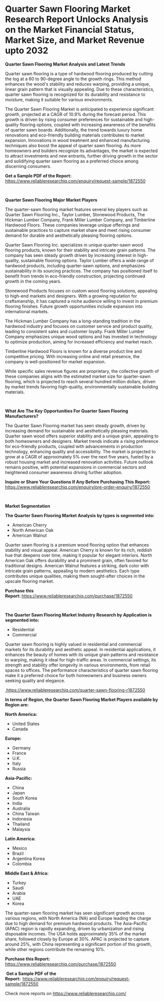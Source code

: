 <p><h1>Quarter Sawn Flooring Market Research Report Unlocks Analysis on the Market Financial Status, Market Size, and Market Revenue upto 2032</h1></p><p><strong>Quarter Sawn Flooring Market Analysis and Latest Trends</strong></p>
<p><p>Quarter sawn flooring is a type of hardwood flooring produced by cutting the log at a 60 to 90-degree angle to the growth rings. This method enhances the wood's stability and reduces warping, providing a unique, linear grain pattern that is visually appealing. Due to these characteristics, quarter sawn flooring is recognized for its durability and resistance to moisture, making it suitable for various environments.</p><p>The Quarter Sawn Flooring Market is anticipated to experience significant growth, projected at a CAGR of 10.9% during the forecast period. This growth is driven by rising consumer preferences for sustainable and high-quality flooring options, coupled with increasing awareness of the benefits of quarter sawn boards. Additionally, the trend towards luxury home renovations and eco-friendly building materials contributes to market expansion. Innovations in wood treatment and enhanced manufacturing techniques also boost the appeal of quarter sawn flooring. As more homeowners and builders recognize its advantages, the market is expected to attract investments and new entrants, further driving growth in the sector and solidifying quarter sawn flooring as a preferred choice among discerning consumers.</p></p>
<p><strong>Get a Sample PDF of the Report:&nbsp;</strong> <a href="https://www.reliableresearchiq.com/enquiry/request-sample/1872550?utm_campaign=2042&utm_medium=2&utm_source=Github&utm_content=ia&utm_term=05022025&utm_id=quarter-sawn-flooring">https://www.reliableresearchiq.com/enquiry/request-sample/1872550</a></p>
<p>&nbsp;</p>
<p><strong>Quarter Sawn Flooring Major Market Players</strong></p>
<p><p>The quarter-sawn flooring market features several key players such as Quarter Sawn Flooring Inc., Taylor Lumber, Stonewood Products, The Hickman Lumber Company, Frank Miller Lumber Company, and Timberline Hardwood Floors. These companies leverage unique offerings and sustainable practices to capture market share and meet rising consumer demand for durable and aesthetically pleasing flooring options.</p><p>Quarter Sawn Flooring Inc. specializes in unique quarter-sawn wood flooring products, known for their stability and intricate grain patterns. The company has seen steady growth driven by increasing interest in high-quality, sustainable flooring options. Taylor Lumber offers a wide range of hardwood products, including quarter-sawn options, and emphasizes sustainability in its sourcing practices. The company has positioned itself to benefit from trends in eco-friendly construction, projecting continued growth in the coming years.</p><p>Stonewood Products focuses on custom wood flooring solutions, appealing to high-end markets and designers. With a growing reputation for craftsmanship, it has captured a niche audience willing to invest in premium flooring finishes. Future growth opportunities include expansion into international markets.</p><p>The Hickman Lumber Company has a long-standing tradition in the hardwood industry and focuses on customer service and product quality, leading to consistent sales and customer loyalty. Frank Miller Lumber Company emphasizes unique wood options and has invested in technology to optimize production, aiming for increased efficiency and market reach.</p><p>Timberline Hardwood Floors is known for a diverse product line and competitive pricing. With increasing online and retail presence, the company is well-positioned for market expansion.</p><p>While specific sales revenue figures are proprietary, the collective growth of these companies aligns with the estimated market size for quarter-sawn flooring, which is projected to reach several hundred million dollars, driven by market trends favoring high-quality, environmentally sustainable building materials.</p></p>
<p>&nbsp;</p>
<p><strong>What Are The Key Opportunities For Quarter Sawn Flooring Manufacturers?</strong></p>
<p><p>The Quarter Sawn Flooring market has seen steady growth, driven by increasing demand for sustainable and aesthetically pleasing materials. Quarter sawn wood offers superior stability and a unique grain, appealing to both homeowners and designers. Market trends indicate a rising preference for eco-friendly products, coupled with advancements in production technology, enhancing quality and accessibility. The market is projected to grow at a CAGR of approximately 5% over the next five years, fueled by a robust housing market and increased renovation activities. Future outlook remains positive, with potential expansions in commercial sectors and heightened consumer awareness driving further adoption.</p></p>
<p><strong>Inquire or Share Your Questions If Any Before Purchasing This Report:</strong> <a href="https://www.reliableresearchiq.com/enquiry/pre-order-enquiry/1872550?utm_campaign=2042&utm_medium=2&utm_source=Github&utm_content=ia&utm_term=05022025&utm_id=quarter-sawn-flooring">https://www.reliableresearchiq.com/enquiry/pre-order-enquiry/1872550</a></p>
<p>&nbsp;</p>
<p><strong>Market Segmentation</strong></p>
<p><strong>The Quarter Sawn Flooring Market Analysis by types is segmented into:</strong></p>
<p><ul><li>American Cherry</li><li>North American Oak</li><li>American Walnut</li></ul></p>
<p><p>Quarter sawn flooring is a premium wood flooring option that enhances stability and visual appeal. American Cherry is known for its rich, reddish hue that deepens over time, making it popular for elegant interiors. North American Oak offers durability and a prominent grain, often favored for traditional designs. American Walnut features a striking, dark color with intricate grain patterns, appealing to modern aesthetics. Each type contributes unique qualities, making them sought-after choices in the upscale flooring market.</p></p>
<p><strong>Purchase this Report:&nbsp;</strong><a href="https://www.reliableresearchiq.com/purchase/1872550?utm_campaign=2042&utm_medium=2&utm_source=Github&utm_content=ia&utm_term=05022025&utm_id=quarter-sawn-flooring">https://www.reliableresearchiq.com/purchase/1872550</a></p>
<p>&nbsp;</p>
<p><strong>The Quarter Sawn Flooring Market Industry Research by Application is segmented into:</strong></p>
<p><ul><li>Residential</li><li>Commercial</li></ul></p>
<p><p>Quarter sawn flooring is highly valued in residential and commercial markets for its durability and aesthetic appeal. In residential applications, it enhances the beauty of homes with its unique grain patterns and resistance to warping, making it ideal for high-traffic areas. In commercial settings, its strength and stability offer longevity in various environments, from retail spaces to offices. The performance characteristics of quarter sawn flooring make it a preferred choice for both homeowners and business owners seeking quality and elegance.</p></p>
<p><a href="https://www.reliableresearchiq.com/quarter-sawn-flooring-r1872550?utm_campaign=2042&utm_medium=2&utm_source=Github&utm_content=ia&utm_term=05022025&utm_id=quarter-sawn-flooring">&nbsp;https://www.reliableresearchiq.com/quarter-sawn-flooring-r1872550</a></p>
<p><strong>In terms of Region, the Quarter Sawn Flooring Market Players available by Region are:</strong></p>
<p>
    <p> <strong> North America: </strong>
        <ul>
            <li>United States</li>
            <li>Canada</li>
        </ul>
        </p> 
    <p> <strong> Europe: </strong>
        <ul>
            <li>Germany</li>
            <li>France</li>
            <li>U.K.</li>
            <li>Italy</li>
            <li>Russia</li>
        </ul>
        </p> 
    <p> <strong> Asia-Pacific: </strong>
        <ul>
            <li>China</li>
            <li>Japan</li>
            <li>South Korea</li>
            <li>India</li>
            <li>Australia</li>
            <li>China Taiwan</li>
            <li>Indonesia</li>
            <li>Thailand</li>
            <li>Malaysia</li>
        </ul>
        </p> 
    <p> <strong> Latin America: </strong>
        <ul>
            <li>Mexico</li>
            <li>Brazil</li>
            <li>Argentina Korea</li>
            <li>Colombia</li>
        </ul>
        </p> 
    <p> <strong> Middle East & Africa: </strong>
        <ul>
            <li>Turkey</li>
            <li>Saudi</li>
            <li>Arabia</li>
            <li>UAE</li>
            <li>Korea</li>
        </ul>
    </p>
    </p>
<p><p>The quarter-sawn flooring market has seen significant growth across various regions, with North America (NA) and Europe leading the charge due to high demand for premium hardwood products. The Asia-Pacific (APAC) region is rapidly expanding, driven by urbanization and rising disposable incomes. The USA holds approximately 35% of the market share, followed closely by Europe at 30%. APAC is projected to capture around 25%, with China representing a significant portion of this growth, while other regions contribute the remaining 10%.</p></p>
<p><strong>Purchase this Report: </strong><a href="https://www.reliableresearchiq.com/purchase/1872550?utm_campaign=2042&utm_medium=2&utm_source=Github&utm_content=ia&utm_term=05022025&utm_id=quarter-sawn-flooring">https://www.reliableresearchiq.com/purchase/1872550</a></p>
<p>&nbsp;<strong>Get a Sample PDF of the Report:&nbsp;&nbsp;</strong><a href="https://www.reliableresearchiq.com/enquiry/request-sample/1872550?utm_campaign=2042&utm_medium=2&utm_source=Github&utm_content=ia&utm_term=05022025&utm_id=quarter-sawn-flooring">https://www.reliableresearchiq.com/enquiry/request-sample/1872550</a></p>
<p><strong></strong></p>
<p>Check more reports on <a href="https://www.reliableresearchiq.com/?utm_campaign=2042&utm_medium=2&utm_source=Github&utm_content=ia&utm_term=05022025&utm_id=quarter-sawn-flooring">https://www.reliableresearchiq.com/</a></p>